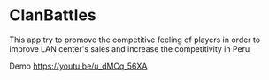 # ClanBattles

This app try to promove the competitive feeling of players in order to improve LAN center's sales and increase the competitivity in Peru

Demo
https://youtu.be/u_dMCq_56XA
